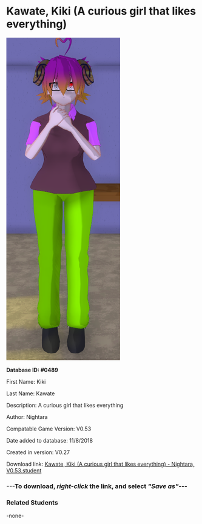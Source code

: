 # Kawate, Kiki (A curious girl that likes everything)

<img src="../../Files/Images/Kawate, Kiki (A curious girl that likes everything).png" title="Kawate, Kiki (A curious girl that likes everything) - Nightara, V0.53">

**Database ID: #0489**

First Name: Kiki

Last Name: Kawate

Description: A curious girl that likes everything

Author: Nightara

Compatable Game Version: V0.53

Date added to database: 11/8/2018

Created in version: V0.27

Download link: <a href="https://raw.githubusercontent.com/Arbiter1223/Daigaku-Gurashi-Custom-Students/master/Files/Student%20Files/Kawate%2C%20Kiki%20(A%20curious%20girl%20that%20likes%20everything)%20-%20Nightara%2C%20V0.53.student">Kawate, Kiki (A curious girl that likes everything) - Nightara, V0.53.student</a>

### ---**To download, _right-click_ the link, and select _"Save as"_**---

### Related Students

-none-
